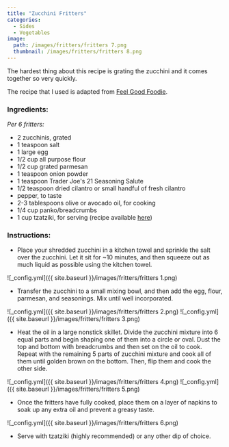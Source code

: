```yaml
---
title: "Zucchini Fritters"
categories:
  - Sides
  - Vegetables
image:
  path: /images/fritters/fritters 7.png
  thumbnail: /images/fritters/fritters 8.png
---
```


The hardest thing about this recipe is grating the zucchini and it comes together so very quickly. 

The recipe that I used is adapted from [Feel Good Foodie](https://feelgoodfoodie.net/recipe/zucchini-fritters/#wprm-recipe-container-25172).

### Ingredients:

_Per 6 fritters:_ 

* 2 zucchinis, grated
* 1 teaspoon salt
* 1 large egg
* 1/2 cup all purpose flour
* 1/2 cup grated parmesan 
* 1 teaspoon onion powder
* 1 teaspoon Trader Joe's 21 Seasoning Salute
* 1/2 teaspoon dried cilantro or small handful of fresh cilantro
* pepper, to taste
* 2-3 tablespoons olive or avocado oil, for cooking
* 1/4 cup panko/breadcrumbs
* 1 cup tzatziki, for serving (recipe available [here](https://prernaadvani.github.io/mediterranean/sides/tzatziki/))



### Instructions:

* Place your shredded zucchini in a kitchen towel and sprinkle the salt over the zucchini. Let it sit for ~10 minutes, and then squeeze out as much liquid as possible using the kitchen towel. 

![_config.yml]({{ site.baseurl }}/images/fritters/fritters 1.png)

* Transfer the zucchini to a small mixing bowl, and then add the egg, flour, parmesan, and seasonings. Mix until well incorporated.

![_config.yml]({{ site.baseurl }}/images/fritters/fritters 2.png)
![_config.yml]({{ site.baseurl }}/images/fritters/fritters 3.png)

* Heat the oil in a large nonstick skillet. Divide the zucchini mixture into 6 equal parts and begin shaping one of them into a circle or oval. Dust the top and bottom with breadcrumbs and then set on the oil to cook. Repeat with the remaining 5 parts of zucchini mixture and cook all of them until golden brown on the bottom. Then, flip them and cook the other side.

![_config.yml]({{ site.baseurl }}/images/fritters/fritters 4.png)
![_config.yml]({{ site.baseurl }}/images/fritters/fritters 5.png)

* Once the fritters have fully cooked, place them on a layer of napkins to soak up any extra oil and prevent a greasy taste.

![_config.yml]({{ site.baseurl }}/images/fritters/fritters 6.png)

* Serve with tzatziki (highly recommended) or any other dip of choice.
